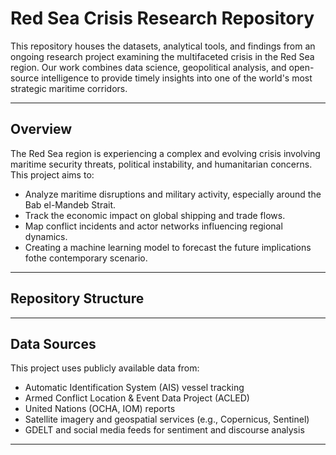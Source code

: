 # Red Sea Crisis Research Repository

This repository houses the datasets, analytical tools, and findings from an ongoing research project examining the multifaceted crisis in the Red Sea region. Our work combines data science, geopolitical analysis, and open-source intelligence to provide timely insights into one of the world's most strategic maritime corridors.

---

## Overview

The Red Sea region is experiencing a complex and evolving crisis involving maritime security threats, political instability, and humanitarian concerns. This project aims to:

- Analyze maritime disruptions and military activity, especially around the Bab el-Mandeb Strait.
- Track the economic impact on global shipping and trade flows.
- Map conflict incidents and actor networks influencing regional dynamics.
- Creating a machine learning model to forecast the future implications fothe contemporary scenario.

---

## Repository Structure


---

## Data Sources

This project uses publicly available data from:
- Automatic Identification System (AIS) vessel tracking
- Armed Conflict Location & Event Data Project (ACLED)
- United Nations (OCHA, IOM) reports
- Satellite imagery and geospatial services (e.g., Copernicus, Sentinel)
- GDELT and social media feeds for sentiment and discourse analysis

---
